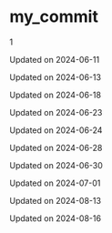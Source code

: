 # my_commit

1


Updated on 2024-06-11

Updated on 2024-06-13

Updated on 2024-06-18

Updated on 2024-06-23

Updated on 2024-06-24

Updated on 2024-06-28

Updated on 2024-06-30

Updated on 2024-07-01

Updated on 2024-08-13

Updated on 2024-08-16